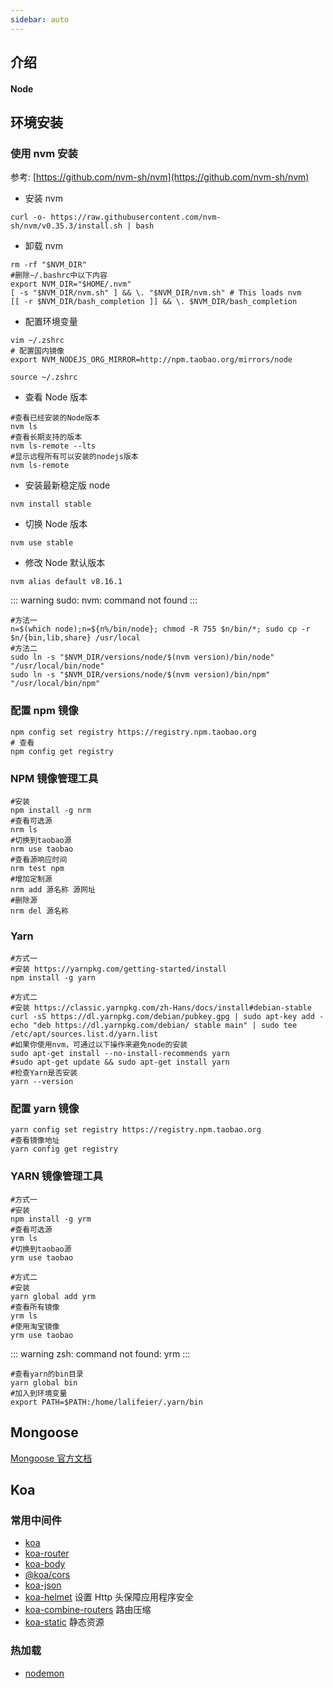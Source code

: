 ```yaml
---
sidebar: auto
---
```


## 介绍

#### Node

## 环境安装

### 使用 nvm 安装

参考: [https://github.com/nvm-sh/nvm](https://github.com/nvm-sh/nvm)

- 安装 nvm

```shell
curl -o- https://raw.githubusercontent.com/nvm-sh/nvm/v0.35.3/install.sh | bash
```

- 卸载 nvm

```shell
rm -rf "$NVM_DIR"
#删除~/.bashrc中以下内容
export NVM_DIR="$HOME/.nvm"
[ -s "$NVM_DIR/nvm.sh" ] && \. "$NVM_DIR/nvm.sh" # This loads nvm
[[ -r $NVM_DIR/bash_completion ]] && \. $NVM_DIR/bash_completion
```

- 配置环境变量

```shell
vim ~/.zshrc
# 配置国内镜像
export NVM_NODEJS_ORG_MIRROR=http://npm.taobao.org/mirrors/node

source ~/.zshrc
```

- 查看 Node 版本

```shell
#查看已经安装的Node版本
nvm ls
#查看长期支持的版本
nvm ls-remote --lts
#显示远程所有可以安装的nodejs版本
nvm ls-remote
```

- 安装最新稳定版 node

```shell
nvm install stable
```

- 切换 Node 版本

```shell
nvm use stable
```

- 修改 Node 默认版本

```shell
nvm alias default v8.16.1
```

::: warning
sudo: nvm: command not found
:::

```shell
#方法一
n=$(which node);n=${n%/bin/node}; chmod -R 755 $n/bin/*; sudo cp -r $n/{bin,lib,share} /usr/local
#方法二
sudo ln -s "$NVM_DIR/versions/node/$(nvm version)/bin/node" "/usr/local/bin/node"
sudo ln -s "$NVM_DIR/versions/node/$(nvm version)/bin/npm" "/usr/local/bin/npm"
```

### 配置 npm 镜像

```shell
npm config set registry https://registry.npm.taobao.org
# 查看
npm config get registry
```

### NPM 镜像管理工具

```shell
#安装
npm install -g nrm
#查看可选源
nrm ls
#切换到taobao源
nrm use taobao
#查看源响应时间
nrm test npm
#增加定制源
nrm add 源名称 源网址
#删除源
nrm del 源名称
```

### Yarn

```shell
#方式一
#安装 https://yarnpkg.com/getting-started/install
npm install -g yarn

#方式二
#安装 https://classic.yarnpkg.com/zh-Hans/docs/install#debian-stable
curl -sS https://dl.yarnpkg.com/debian/pubkey.gpg | sudo apt-key add -
echo "deb https://dl.yarnpkg.com/debian/ stable main" | sudo tee /etc/apt/sources.list.d/yarn.list
#如果你使用nvm，可通过以下操作来避免node的安装
sudo apt-get install --no-install-recommends yarn
#sudo apt-get update && sudo apt-get install yarn
#检查Yarn是否安装
yarn --version
```

### 配置 yarn 镜像

```shell
yarn config set registry https://registry.npm.taobao.org
#查看镜像地址
yarn config get registry
```

### YARN 镜像管理工具

```shell
#方式一
#安装
npm install -g yrm
#查看可选源
yrm ls
#切换到taobao源
yrm use taobao

#方式二
#安装
yarn global add yrm
#查看所有镜像
yrm ls
#使用淘宝镜像
yrm use taobao
```

::: warning
zsh: command not found: yrm
:::

```shell
#查看yarn的bin目录
yarn global bin
#加入到环境变量
export PATH=$PATH:/home/lalifeier/.yarn/bin
```

## Mongoose

[Mongoose 官方文档](https://mongoosejs.com/docs/index.html)

## Koa

### 常用中间件

- [koa](https://www.npmjs.com/package/koa)
- [koa-router](https://www.npmjs.com/package/koa-router)
- [koa-body](https://www.npmjs.com/package/koa-body)
- [@koa/cors](https://www.npmjs.com/package/@koa/cors)
- [koa-json](https://www.npmjs.com/package/koa-json)
- [koa-helmet](https://www.npmjs.com/package/koa-helmet) 设置 Http 头保障应用程序安全
- [koa-combine-routers](https://www.npmjs.com/package/koa-combine-routers) 路由压缩
- [koa-static](https://www.npmjs.com/package/koa-static) 静态资源

### 热加载

- [nodemon](https://www.npmjs.com/package/nodemon)
